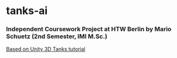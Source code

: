 # tanks-ai
### Independent Coursework Project at HTW Berlin by Mario Schuetz (2nd Semester, IMI M.Sc.)

[Based on Unity 3D Tanks tutorial](https://unity3d.com/learn/tutorials/s/tanks-tutorial)  

